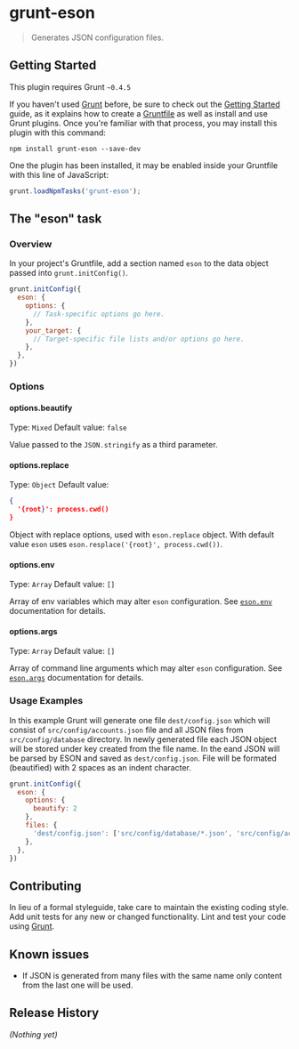 # grunt-eson

> Generates JSON configuration files.

## Getting Started
This plugin requires Grunt `~0.4.5`

If you haven't used [Grunt](http://gruntjs.com/) before, be sure to check out the [Getting Started](http://gruntjs.com/getting-started) guide, as it explains how to create a [Gruntfile](http://gruntjs.com/sample-gruntfile) as well as install and use Grunt plugins. Once you're familiar with that process, you may install this plugin with this command:

```shell
npm install grunt-eson --save-dev
```

One the plugin has been installed, it may be enabled inside your Gruntfile with this line of JavaScript:

```js
grunt.loadNpmTasks('grunt-eson');
```

## The "eson" task

### Overview
In your project's Gruntfile, add a section named `eson` to the data object passed into `grunt.initConfig()`.

```js
grunt.initConfig({
  eson: {
    options: {
      // Task-specific options go here.
    },
    your_target: {
      // Target-specific file lists and/or options go here.
    },
  },
})
```

### Options

#### options.beautify
Type: `Mixed`
Default value: `false`

Value passed to the `JSON.stringify` as a third parameter.

#### options.replace
Type: `Object`
Default value:
```json
{
  '{root}': process.cwd()
}
```

Object with replace options, used with `eson.replace` object. With default value `eson` uses `eson.resplace('{root}', process.cwd())`.

#### options.env
Type: `Array`
Default value: `[]`

Array of env variables which may alter `eson` configuration. See [`eson.env`](https://github.com/visionmedia/eson#esonenvprefix) documentation for details.

#### options.args

Type: `Array`
Default value: `[]`

Array of command line arguments which may alter `eson` configuration. See [`eson.args`](https://github.com/visionmedia/eson#esonargsargs) documentation for details.

### Usage Examples

In this example Grunt will generate one file `dest/config.json` which will consist of `src/config/accounts.json` file and all JSON files from `src/config/database` directory. In newly generated file each JSON object will be stored under key created from the file name. In the eand JSON will be parsed by ESON and saved as `dest/config.json`. File will be formated (beautified) with 2 spaces as an indent character.

```js
grunt.initConfig({
  eson: {
    options: {
      beautify: 2
    },
    files: {
      'dest/config.json': ['src/config/database/*.json', 'src/config/accounts.json'],
    },
  },
})
```

## Contributing
In lieu of a formal styleguide, take care to maintain the existing coding style. Add unit tests for any new or changed functionality. Lint and test your code using [Grunt](http://gruntjs.com/).

## Known issues

- If JSON is generated from many files with the same name only content from the last one will be used.

## Release History
_(Nothing yet)_
